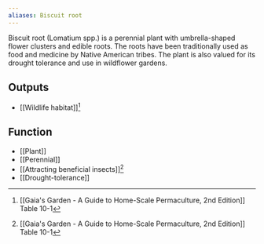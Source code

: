 ```yaml
---
aliases: Biscuit root
---
```

Biscuit root (Lomatium spp.) is a perennial plant with umbrella-shaped flower clusters and edible roots. The roots have been traditionally used as food and medicine by Native American tribes. The plant is also valued for its drought tolerance and use in wildflower gardens.
## Outputs
- [[Wildlife habitat]][^1]
## Function
- [[Plant]]
- [[Perennial]]
- [[Attracting beneficial insects]][^1]
- [[Drought-tolerance]]

[^1]: [[Gaia's Garden - A Guide to Home-Scale Permaculture, 2nd Edition]] Table 10-1